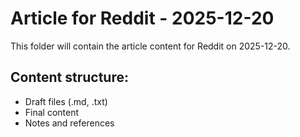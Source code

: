 # Article for Reddit - 2025-12-20

This folder will contain the article content for Reddit on 2025-12-20.

## Content structure:
- Draft files (.md, .txt)
- Final content
- Notes and references
